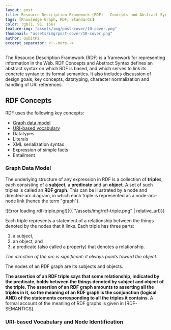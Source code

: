 ```yaml
---
layout: post
title: Resource Description Framework (RDF) - Concepts and Abstract Syntax
tags: [Knowledge Graph, RDF, Standards]
color: rgb(1, 91, 156)
feature-img: "assets/img/post-cover/10-cover.png"
thumbnail: "assets/img/post-cover/10-cover.png"
author: QubitPi
excerpt_separator: <!--more-->
---
```


The Resource Description Framework (RDF) is a framework for representing information in the Web. RDF Concepts and
Abstract Syntax defines an abstract syntax on which RDF is based, and which serves to link its concrete syntax to its
formal semantics. It also includes discussion of design goals, key concepts, datatyping, character normalization and
handling of URI references.

<!--more-->

## RDF Concepts

RDF uses the following key concepts:

* [Graph data model](#graph-data-model)
* [URI-based vocabulary](#uri-based-vocabulary-and-node-identification)
* Datatypes
* Literals
* XML serialization syntax
* Expression of simple facts
* Entailment

### Graph Data Model

The underlying structure of any expression in RDF is a collection of **triple**s, each consisting of a **subject**, a
 **predicate** and an **object**. A set of such triples is called an **RDF graph**. This can be illustrated by a node
 and directed-arc diagram, in which each triple is represented as a node-arc-node link (hence the term "graph").
 
![Error loading rdf-triple.png!]({{ "/assets/img/rdf-triple.png" | relative_url}})

Each triple represents a statement of a relationship between the things denoted by the nodes that it links. Each triple has three parts:

1. a subject,
2. an object, and
3. a predicate (also called a property) that denotes a relationship.

_The direction of the arc is significant: it always points toward the object._

The nodes of an RDF graph are its subjects and objects.

**The assertion of an RDF triple says that some relationship, indicated by the predicate, holds between the things
denoted by subject and object of the triple. The assertion of an RDF graph amounts to asserting all the triples in it,
so the meaning of an RDF graph is the conjunction (logical AND) of the statements corresponding to all the triples it
contains**. A formal account of the meaning of RDF graphs is given in [RDF-SEMANTICS].

### URI-based Vocabulary and Node Identification


